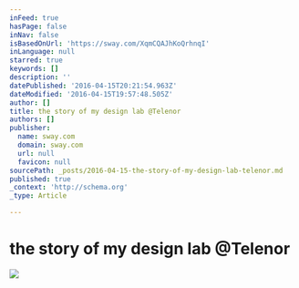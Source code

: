 ```yaml
---
inFeed: true
hasPage: false
inNav: false
isBasedOnUrl: 'https://sway.com/XqmCQAJhKoQrhnqI'
inLanguage: null
starred: true
keywords: []
description: ''
datePublished: '2016-04-15T20:21:54.963Z'
dateModified: '2016-04-15T19:57:48.505Z'
author: []
title: the story of my design lab @Telenor
authors: []
publisher:
  name: sway.com
  domain: sway.com
  url: null
  favicon: null
sourcePath: _posts/2016-04-15-the-story-of-my-design-lab-telenor.md
published: true
_context: 'http://schema.org'
_type: Article

---
```

# the story of my design lab @Telenor
![](https://sway.com/s/XqmCQAJhKoQrhnqI/images/CAFqutUi3HUMJn?quality=1920&allowAnimation=true)
